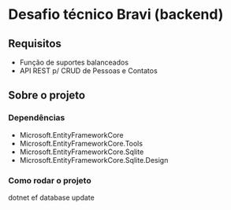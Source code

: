 # Desafio técnico Bravi (backend)

## Requisitos

-   Função de suportes balanceados
-   API REST p/ CRUD de Pessoas e Contatos

## Sobre o projeto

### Dependências

-   Microsoft.EntityFrameworkCore
-   Microsoft.EntityFrameworkCore.Tools
-   Microsoft.EntityFrameworkCore.Sqlite
-   Microsoft.EntityFrameworkCore.Sqlite.Design

### Como rodar o projeto

dotnet ef database update
